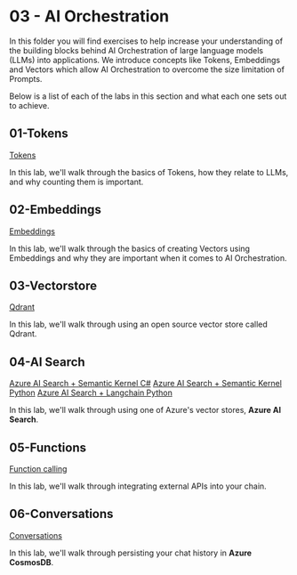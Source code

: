 # 03 - AI Orchestration

In this folder you will find exercises to help increase your understanding of the building blocks behind AI Orchestration of large language models (LLMs) into applications. We introduce concepts like Tokens, Embeddings and Vectors which allow AI Orchestration to overcome the size limitation of Prompts.

Below is a list of each of the labs in this section and what each one sets out to achieve.

## 01-Tokens

[Tokens](01-Tokens/tokens.ipynb)

In this lab, we'll walk through the basics of Tokens, how they relate to LLMs, and why counting them is important.

## 02-Embeddings

[Embeddings](02-Embeddings/embeddings.ipynb)

In this lab, we'll walk through the basics of creating Vectors using Embeddings and why they are important when it comes to AI Orchestration.

## 03-Vectorstore

[Qdrant](03-Qdrant/qdrant.ipynb)

In this lab, we'll walk through using an open source vector store called Qdrant.

## 04-AI Search

[Azure AI Search + Semantic Kernel C#](04-ACS/acs-sk-csharp.ipynb)
[Azure AI Search + Semantic Kernel Python](04-ACS/acs-sk-python.ipynb)
[Azure AI Search + Langchain Python](04-ACS/acs-lc-python.ipynb)

In this lab, we'll walk through using one of Azure's vector stores, **Azure AI Search**.

## 05-Functions

[Function calling](05-Functions/function-calling.ipynb)

In this lab, we'll walk through integrating external APIs into your chain.

## 06-Conversations

[Conversations](06-Conversations/chat-conversation.ipynb)

In this lab, we'll walk through persisting your chat history in **Azure CosmosDB**.
